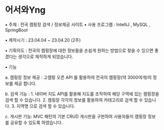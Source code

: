 <h1>어서와Yng</h1>
▪ 주제 : 전국 캠핑장 검색 / 정보제공 사이트
▪ 사용 프로그램 : IntelliJ , MySQL , SpringBoot

▪ 제작시기 : 23.04.04 ~ 23.04.20 (2주)

▪ 기획의도 : 전국의 캠핑장에 대한 정보들을 손쉽게 원하는 방법으로 찾을 수 있으면 좋겠다는 생각으로 제작하게 되었습니다.

▪ 기능

a. 캠핑장 정보 제공 : 고캠핑 오픈 API 를 활용하여 전국의 캠핑장(약 3000여개)의 정보를 제공 합니다.

b. 검색 기능 : 1. 네이버 지도 API를 활용해 지도를 조작하여 해당 구역에 있는 캠핑장을 검색 할 수 있습니다.
              2. 캠핑장 각각의 정보를 활용하여 카테고리로 검색 할 수 있습니다.
              3. 지역명 으로 검색 할 수 있습니다.

c. 게시판 기능:  MVC 패턴의 기본 CRUD 게시판을 구현하여 사용자들이 캠핑장 정보를 공유할 수 있도록 하였습니다.
